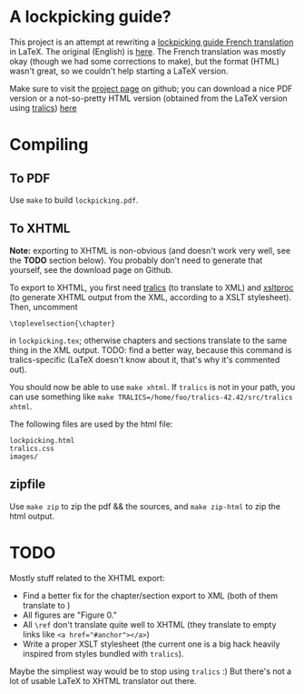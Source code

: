 A lockpicking guide?
====================

This project is an attempt at rewriting a [lockpicking guide French translation]() in LaTeX. The original (English) is [here](). The French translation was mostly okay (though we had some corrections to make), but the format (HTML) wasn't great, so we couldn't help starting a LaTeX version.

Make sure to visit the [project page](https://github.com/skhaen/lockpicking) on github; you can download a nice PDF version or a not-so-pretty HTML version (obtained from the LaTeX version using [tralics](http://www-sop.inria.fr/miaou/tralics/)) [here](https://github.com/skhaen/lockpicking/downloads)

Compiling
=========

To PDF
------

Use `make` to build `lockpicking.pdf`.

To XHTML
--------

**Note:** exporting to XHTML is non-obvious (and doesn't work very well, see the **TODO** section below). You probably don't need to generate that yourself, see the download page on Github.

To export to XHTML, you first need [tralics](http://www-sop.inria.fr/miaou/tralics/) (to translate to XML) and [xsltproc](http://xmlsoft.org/XSLT/xsltproc2.html) (to generate XHTML output from the XML, according to a XSLT stylesheet).
Then, uncomment 

    \toplevelsection{\chapter}

in `lockpicking.tex`; otherwise chapters and sections translate to the same thing in the XML output. TODO: find a better way, because this command is tralics-specific (LaTeX doesn't know about it, that's why it's commented out).

You should now be able to use `make xhtml`. If `tralics` is not in your path, you can use something like `make TRALICS=/home/foo/tralics-42.42/src/tralics xhtml`.

The following files are used by the html file:

    lockpicking.html
    tralics.css
    images/

zipfile
-------

Use `make zip` to zip the pdf && the sources, and `make zip-html` to zip the html output.

TODO
====

Mostly stuff related to the XHTML export:

* Find a better fix for the chapter/section export to XML (both of them translate to <div0>)
* All figures are "Figure 0."
* All `\ref` don't translate quite well to XHTML (they translate to empty links like `<a href="#anchor"></a>`)
* Write a proper XSLT stylesheet (the current one is a big hack heavily inspired from styles bundled with `tralics`).

Maybe the simpliest way would be to stop using `tralics` :) But there's not a lot of usable LaTeX to XHTML translator out there.
